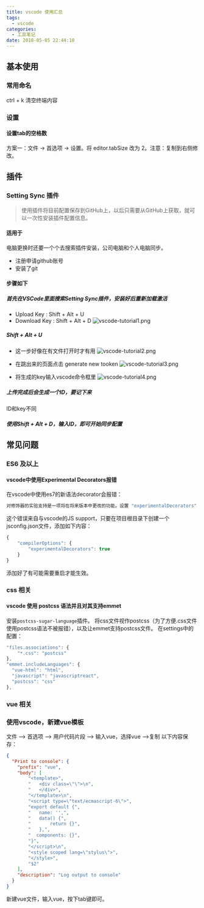 ```yaml
---
title: vscode 使用汇总
tags:
  - vscode
categories:
  - 工具笔记
date: 2018-05-05 22:44:10
---
```

## 基本使用

### 常用命名
ctrl + k 清空终端内容

### 设置

#### 设置tab的空格数

方案一：文件 -> 首选项 -> 设置。将 editor.tabSize 改为 2。注意：复制到右侧修改。

## 插件

### Setting Sync 插件
>使用插件将目前配置保存到GitHub上，以后只需要从GitHub上获取，就可以一次性安装插件配置信息。

#### 适用于

电脑更换时还要一个个去搜索插件安装，公司电脑和个人电脑同步。
* 注册申请github账号
* 安装了git

#### 步骤如下

##### 首先在VSCode里面搜索Setting Sync插件，安装好后重新加载激活

* Upload Key : Shift + Alt + U
* Download Key : Shift + Alt + D
![vscode-tutorial1.png](/images/vscode-tutorial/img1.png)

##### Shift + Alt + U

* 这一步好像在有文件打开时才有用
![vscode-tutorial2.png](/images/vscode-tutorial/img2.png)

* 在跳出来的页面点击 generate new tooken
![vscode-tutorial3.png](/images/vscode-tutorial/img3.png)

* 将生成的key输入vscode命令框里
![vscode-tutorial4.png](/images/vscode-tutorial/img4.png)

##### 上传完成后会生成一个ID，要记下来

ID和key不同

##### 使用Shift + Alt + D，输入ID，即可开始同步配置

## 常见问题
### ES6 及以上
#### vscode中使用Experimental Decorators报错

在vscode中使用es7的新语法decorator会报错：

```javascript
对修饰器的实验支持是一项将在将来版本中更改的功能。设置 "experimentalDecorators" 选项以删除此警告
```

这个错误来自与vscode的JS support，只要在项目根目录下创建一个jsconfig.json文件，添加如下内容：
```javascript
{
    "compilerOptions": {
        "experimentalDecorators": true
    }
}
```
添加好了有可能需要重启才能生效。
### css 相关
#### vscode 使用 postcss 语法并且对其支持emmet
安装`postcss-sugar-language`插件。
将css文件视作postcss（为了方便.css文件使用postcss语法不被报错），以及让emmet支持postcss文件。
在settings中的配置：
``` js
"files.associations": {
    "*.css": "postcss"
},
"emmet.includeLanguages": {
  "vue-html": "html",
  "javascript": "javascriptreact",
  "postcss": "css"
},
```

### vue 相关
### 使用vscode，新建vue模板
文件 --> 首选项 --> 用户代码片段 --> 输入vue，选择vue -->复制 以下内容保存：
``` json
{    
  "Print to console": {
    "prefix": "vue",
    "body": [
        "<template>",
        "   <div class=\"\">\n",
        "   </div>",
        "</template>\n",
        "<script type=\"text/ecmascript-6\">",
        "export default {",
        "   name: '',",
        "   data() {",
        "       return {}",
        "   },",
        "  components: {}",
        "}",
        "</script>\n",
        "<style scoped lang=\"stylus\">",
        "</style>",
        "$2"
    ],
    "description": "Log output to console"
  }
}
```
新建vue文件，输入vue，按下tab键即可。